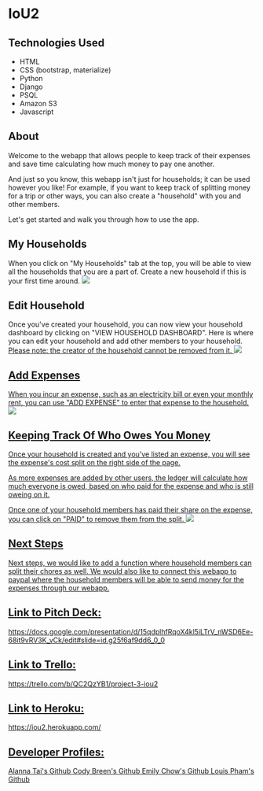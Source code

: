 # IoU2

## Technologies Used

- HTML
- CSS (bootstrap, materialize)
- Python
- Django
- PSQL
- Amazon S3
- Javascript

## About

Welcome to the webapp that allows people to keep track of their expenses and save time calculating how much money to pay one another.

And just so you know, this webapp isn't just for households; it can be used however you like!
For example, if you want to keep track of splitting money for a trip or other ways, you can also create a "household" with you and other members.

Let's get started and walk you through how to use the app.

## My Households

When you click on "My Households" tab at the top, you will be able to view all the households that you are a part of. Create a new household if this is your first time around.
<img src="https://i.imgur.com/D4Ndi7i.png">

## Edit Household

Once you've created your household, you can now view your household dashboard by clicking on "VIEW HOUSEHOLD DASHBOARD". Here is where you can edit your household and add other members to your household.
<u>Please note: the creator of the household cannot be removed from it.
<img src="https://i.imgur.com/oLD52a0.png">

## Add Expenses

When you incur an expense, such as an electricity bill or even your monthly rent, you can use "ADD EXPENSE" to enter that expense to the household.
<img src="https://i.imgur.com/RJsslQJ.png">

## Keeping Track Of Who Owes You Money

Once your household is created and you've listed an expense, you will see the expense's cost split on the right side of the page.

As more expenses are added by other users, the ledger will calculate how much everyone is owed, based on who paid for the expense and who is still oweing on it.

Once one of your household members has paid their share on the expense, you can click on "PAID" to remove them from the split.
<img src="https://i.imgur.com/ZANOv8R.png">

## Next Steps

Next steps, we would like to add a function where household members can split their chores as well. We would also like to connect this webapp to paypal where the household members will be able to send money for the expenses through our webapp.

## Link to Pitch Deck:

https://docs.google.com/presentation/d/15qdplhfRqoX4kl5iLTrV_nWSD6Ee-68it9vRV3K_vCk/edit#slide=id.g25f6af9dd6_0_0

## Link to Trello:

https://trello.com/b/QC2QzYB1/project-3-iou2

## Link to Heroku:

https://iou2.herokuapp.com/

## Developer Profiles:

<a href="https://github.com/alannatai">Alanna Tai's Github</a>
<a href="https://github.com/cojbr">Cody Breen's Github</a>
<a href="https://github.com/emilykchow">Emily Chow's Github</a>
<a href="https://github.com/louis-pham">Louis Pham's Github</a>
